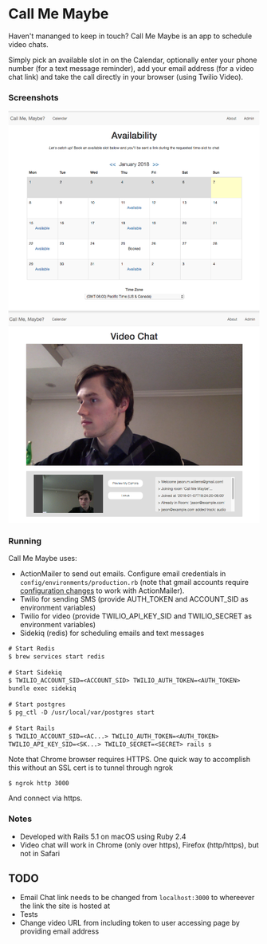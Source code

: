 # Call Me Maybe

Haven't mananged to keep in touch? Call Me Maybe is an app to schedule video chats.

Simply pick an available slot in on the Calendar, optionally enter your phone number (for a text message reminder), add your email address (for a video chat link) and take the call directly in your browser (using Twilio Video).

### Screenshots

![Demo](https://github.com/at1as/at1as.github.io/raw/master/github_repo_assets/call-me-maybe1.png)
![Demo](https://github.com/at1as/at1as.github.io/raw/master/github_repo_assets/call-me-maybe2.png)

### Running

Call Me Maybe uses:
* ActionMailer to send out emails. Configure email credentials in `config/environments/production.rb` (note that gmail accounts require [configuration changes](http://guides.rubyonrails.org/action_mailer_basics.html) to work with ActionMailer).
* Twilio for sending SMS (provide AUTH_TOKEN and ACCOUNT_SID as environment variables)
* Twilio for video (provide TWILIO_API_KEY_SID and TWILIO_SECRET as environment variables)
* Sidekiq (redis) for scheduling emails and text messages

```
# Start Redis
$ brew services start redis

# Start Sidekiq
$ TWILIO_ACCOUNT_SID=<ACCOUNT_SID> TWILIO_AUTH_TOKEN=<AUTH_TOKEN> bundle exec sidekiq

# Start postgres
$ pg_ctl -D /usr/local/var/postgres start

# Start Rails
$ TWILIO_ACCOUNT_SID=<AC...> TWILIO_AUTH_TOKEN=<AUTH_TOKEN> TWILIO_API_KEY_SID=<SK...> TWILIO_SECRET=<SECRET> rails s
```

Note that Chrome browser requires HTTPS. One quick way to accomplish this without an SSL cert is to tunnel through ngrok

```
$ ngrok http 3000
```

And connect via https.


### Notes

* Developed with Rails 5.1 on macOS using Ruby 2.4
* Video chat will work in Chrome (only over https), Firefox (http/https), but not in Safari

## TODO

* Email Chat link needs to be changed from `localhost:3000` to whereever the link the site is hosted at
* Tests
* Change video URL from including token to user accessing page by providing email address

